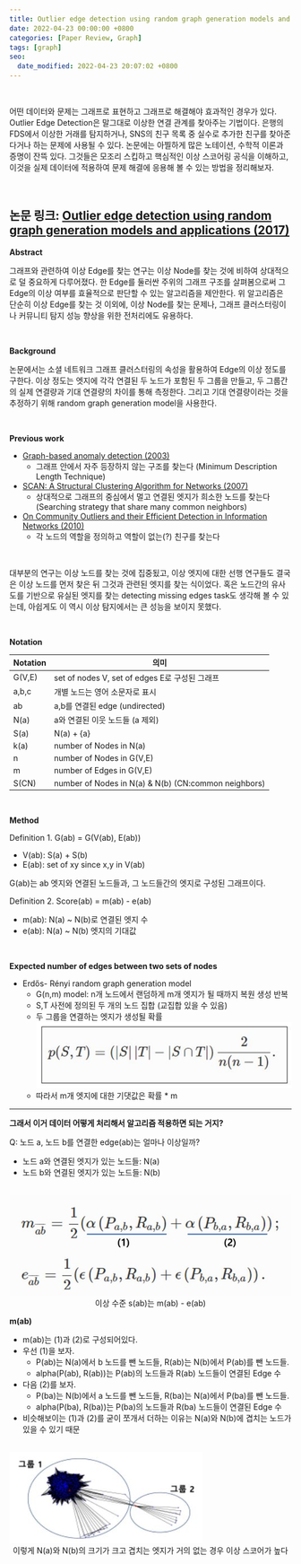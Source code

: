 ```yaml
---
title: Outlier edge detection using random graph generation models and applications (2017)
date: 2022-04-23 00:00:00 +0800
categories: [Paper Review, Graph]
tags: [graph]
seo:
  date_modified: 2022-04-23 20:07:02 +0800
---
```




<br>

어떤 데이터와 문제는 그래프로 표현하고 그래프로 해결해야 효과적인 경우가 있다. Outlier Edge Detection은 말그대로 이상한 연결 관계를 찾아주는 기법이다. 은행의 FDS에서 이상한 거래를 탐지하거나, SNS의 친구 목록 중 실수로 추가한 친구를 찾아준다거나 하는 문제에 사용될 수 있다. 논문에는 아찔하게 많은 노테이션, 수학적 이론과 증명이 잔뜩 있다. 그것들은 모조리 스킵하고 핵심적인 이상 스코어링 공식을 이해하고, 이것을 실제 데이터에 적용하여 문제 해결에 응용해 볼 수 있는 방법을 정리해보자.    

<br/>

## 논문 링크: [Outlier edge detection using random graph generation models and applications (2017)](https://journalofbigdata.springeropen.com/articles/10.1186/s40537-017-0073-8)  

**Abstract**

그래프와 관련하여 이상 Edge를 찾는 연구는 이상 Node를 찾는 것에 비하여 상대적으로 덜 중요하게 다루어졌다. 한 Edge를 둘러싼 주위의 그래프 구조를 살펴봄으로써 그 Edge의 이상 여부를 효율적으로 판단할 수 있는 알고리즘을 제안한다. 위 알고리즘은 단순히 이상 Edge를 찾는 것 이외에, 이상 Node를 찾는 문제나, 그래프 클러스터링이나 커뮤니티 탐지 성능 향상을 위한 전처리에도 유용하다.  

<br/>

**Background**

논문에서는 소셜 네트워크 그래프 클러스터링의 속성을 활용하여 Edge의 이상 정도를 구한다. 이상 정도는 엣지에 각각 연결된 두 노드가 포함된 두 그룹을 만들고, 두 그룹간의 실제 연결량과 기대 연결량의 차이를 통해 측정한다. 그리고 기대 연결량이라는 것을 추정하기 위해 random graph generation model을 사용한다.  

<br/>

**Previous work**

- [Graph-based anomaly detection (2003)](https://dl.acm.org/doi/10.1145/956750.956831)  
  - 그래프 안에서 자주 등장하지 않는 구조를 찾는다 (Minimum Description Length Technique)  
- [SCAN: A Structural Clustering Algorithm for Networks (2007)](https://www1.se.cuhk.edu.hk/~hcheng/seg5010/slides/p824-xu.pdf)  
  - 상대적으로 그래프의 중심에서 멀고 연결된 엣지가 희소한 노드를 찾는다 (Searching strategy that share many common neighbors)  
- [On Community Outliers and their Efficient Detection in Information Networks (2010)](https://cse.buffalo.edu/~jing/doc/kdd10_coda.pdf)  
  - 각 노드의 역할을 정의하고 역할이 없는(?) 친구를 찾는다  

<br/>

대부분의 연구는 이상 노드를 찾는 것에 집중됬고, 이상 엣지에 대한 선행 연구들도 결국은 이상 노드를 먼저 찾은 뒤 그것과 관련된 엣지를 찾는 식이었다. 혹은 노드간의 유사도를 기반으로 유실된 엣지를 찾는 detecting missing edges task도 생각해 볼 수 있는데, 아쉽게도 이 역시 이상 탐지에서는 큰 성능을 보이지 못했다.  

<br/>

<b>Notation</b>  

| Notation | 의미                                                 |
| -------- | ---------------------------------------------------- |
| G(V,E)   | set of nodes V, set of edges E로 구성된 그래프       |
| a,b,c    | 개별 노드는 영어 소문자로 표시                       |
| ab       | a,b를 연결된 edge (undirected)                       |
| N(a)     | a와 연결된 이웃 노드들 (a 제외)                      |
| S(a)     | N(a) + {a}                                           |
| k(a)     | number of Nodes in N(a)                              |
| n        | number of Nodes in G(V,E)                            |
| m        | number of Edges in G(V,E)                            |
| S(CN)    | number of Nodes in N(a) & N(b) (CN:common neighbors) |

  

<br/>

**Method**  

Definition 1. G(ab) = G(V(ab), E(ab))  

- V(ab): S(a) + S(b)  
- E(ab): set of xy since x,y in V(ab)  

G(ab)는 ab 엣지와 연결된 노드들과, 그 노드들간의 엣지로 구성된 그래프이다.  

  

Definition 2. Score(ab) = m(ab) - e(ab)  

- m(ab): N(a) ~ N(b)로 연결된 엣지 수  
- e(ab): N(a) ~ N(b) 엣지의 기대값  

  

<br/>

**Expected number of edges between two sets of nodes**  

- Erdős- Rényi random graph generation model  
  - G(n,m) model: n개 노드에서 랜덤하게 m개 엣지가 될 때까지 복원 생성 반복  
  - S,T 사전에 정의된 두 개의 노드 집합 (교집합 있을 수 있음)  
  - 두 그룹을 연결하는 엣지가 생성될 확률  
    <img src="/assets/img/pr/edgedetect/edgedetect1.jpg">  
  - 따라서 m개 엣지에 대한 기댓값은 확률 * m  

  

----

**그래서 이거 데이터 어떻게 처리해서 알고리즘 적용하면 되는 거지?**  

Q: 노드 a, 노드 b를 연결한 edge(ab)는 얼마나 이상일까?  

- 노드 a와 연결된 엣지가 있는 노드들: N(a)  
- 노드 b와 연결된 엣지가 있는 노드들: N(b)  

<br/>

<img src="/assets/img/pr/edgedetect/edgedetect2.jpg">  

<center>이상 수준 s(ab)는 m(ab) - e(ab)</center>  


<b>m(ab)</b>

- m(ab)는 (1)과 (2)로 구성되어있다.  
- 우선 (1)을 보자.  
  - P(ab)는 N(a)에서 b 노드를 뺀 노드들, R(ab)는 N(b)에서 P(ab)를 뺀 노드들.  
  - alpha(P(ab), R(ab))는 P(ab)의 노드들과 R(ab) 노드들이 연결된 Edge 수  
- 다음 (2)를 보자.
  - P(ba)는 N(b)에서 a 노드를 뺀 노드들, R(ba)는 N(a)에서 P(ba)를 뺀 노드들.
  - alpha(P(ba), R(ba))는 P(ba)의 노드들과 R(ba) 노드들이 연결된 Edge 수  
- 비슷해보이는 (1)과 (2)를 굳이 쪼개서 더하는 이유는 N(a)와 N(b)에 겹치는 노드가 있을 수 있기 때문  

<br/>

<img src="/assets/img/pr/edgedetect/edgedetect3.JPG">  

<center>이렇게 N(a)와 N(b)의 크기가 크고 겹치는 엣지가 거의 없는 경우 이상 스코어가 높다</center>
<br/>















